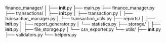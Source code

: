finance_manager/
│
├── __init__.py
├── main.py
├── finance_manager.py
├── transactions/
│   ├── __init__.py
│   ├── transaction.py
│   ├── transaction_manager.py
│   └── transaction_utils.py
├── reports/
│   ├── __init__.py
│   ├── report_generator.py
│   └── statistics.py
├── storage/
│   ├── __init__.py
│   ├── file_storage.py
│   └── csv_exporter.py
└── utils/
    ├── __init__.py
    ├── validators.py
    └── helpers.py

